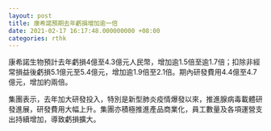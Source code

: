 ```yaml
---
layout: post
title: 康希諾預期去年虧損增加逾一倍
date: 2021-02-17 16:17:48.000000000 +08:00
categories: rthk
---
```


康希諾生物預計去年虧損4億至4.3億元人民幣，增加逾1.5倍至逾1.7倍；扣除非經常損益後虧損5.1億元至5.4億元，增加逾1.9倍至2.1倍。期內研發費用4.4億至4.7億元，增加約兩倍。

集團表示，去年加大研發投入，特別是新型肺炎疫情爆發以來，推進腺病毒載體研發進展，研發費用大幅上升。集團亦積極推進產品商業化，員工數量及各項運營支出持續增加，導致虧損擴大。
